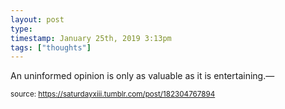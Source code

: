```yaml
---
layout: post
type: 
timestamp: January 25th, 2019 3:13pm
tags: ["thoughts"]
---
```

An uninformed opinion is only as valuable as it is entertaining.&mdash; 
  
<small>source: https://saturdayxiii.tumblr.com/post/182304767894</small>